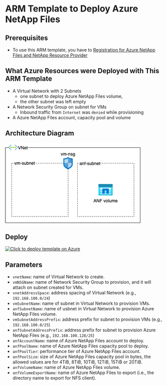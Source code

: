# ARM Template to Deploy Azure NetApp Files

## Prerequisites

- To use this ARM template, you have to [Registration for Azure NetApp Files and NetApp Resource Provider](https://docs.microsoft.com/en-us/azure/azure-netapp-files/azure-netapp-files-quickstart-set-up-account-create-volumes?tabs=azure-portal#register-for-azure-netapp-files-and-netapp-resource-provider)

## What Azure Resources were Deployed with This ARM Template

- A Virtual Network with 2 Subnets
    - one subnet to deploy Azure NetApp Files volume,
    - the other subnet was left empty
- A Network Security Group on subnet for VMs
    - Inbound traffic from `Internet` was `denied` while provisioning
- A Azure NetApp Files account, capacity pool and volume

## Architecture Diagram

![Diagram](anf.png)

## Deploy

[![Click to deploy template on Azure](http://azuredeploy.net/deploybutton.png "Click to deploy template on Azure")](https://portal.azure.com/#create/Microsoft.Template/uri/https%3A%2F%2Fraw.githubusercontent.com%2Fhambster%2Farmgallery%2Fmaster%2Fazure-netapp-files%2Ftemplate.json)

## Parameters

- `vnetName`: name of Virtual Network to create.
- `vmNSGName`: name of Network Security Group to provision, and it will attach on subnet created for VMs.
- `vnetAddressSpace`: address spacing of Virtual Network (e.g., `192.168.100.0/24`)
- `vmSubnetName`: name of subnet in Virtual Network to provision VMs.
- `anfSubnetName`: name of usbnet in Virtual Network to provision Azure NetApp Files volume.
- `vmSubnetAddressPrefix`: address prefix for subnet to provision VMs (e.g., `192.168.100.0/25`)
- `anfSubnetAddressPrefix`: address prefix for subnet to provision Azure NetApp Files (e.g., `192.168.100.128/25`)
- `anfAccountName`: name of Azure NetApp Files account to deploy.
- `anfPoolName`: name of Azure NetApp Files capacity pool to deploy.
- `anfPoolTier`: performance tier of Azure NetApp Files account.
- `anfPoolSize`: size of Azure NetApp Files capacity pool in bytes, the allowed values are for 4TiB, 8TiB, 10TiB, 12TiB, 15TiB or 20TiB.
- `anfVolumeName`: name of Azure NetApp Files volume.
- `anfVolumeExportName`: name of Azure NetApp Files to export (i.e., the directory name to export for NFS client).
